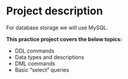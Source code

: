 # Project description
For database storage we will use MySQL.

**This practice project covers the below topics:**
* DDL commands
* Data types and descriptions
* DML commands
* Basic “select” queries
